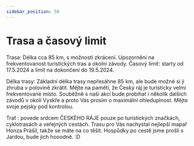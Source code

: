 ```yaml
---
sidebar_position: 50
---
```


# Trasa a časový limit
Trasa: Délka cca 85 km, s možností zkrácení.
Upozornění na frekventovanost turistických tras a okolní závody.
Časový limit: starty od 17.5.2024 a limit na dokončení do 19.5.2024.

Délka trasy: Základní délka trasy nepřesáhne 85 km, ale bude možné si ji zhruba v polovině zkrátit.
Mějte na paměti, že Český ráj je turisticky velmi frekventované místo. Souběžně s naší akcí bude probíhat i několik dalších závodů v okolí Vyskře a proto Vás prosím o maximální ohleduplnost. Mějte svoje pejsky pod kontrolou.

Trať : povede srdcem ČESKÉHO RÁJE pouze po turistických značkách, cyklotrasách a veřejných cestách. Trasu pro Vás nachystal nejlepší mapař Honza Prášil, takže se máte na co těšit. Hospůdky po cestě jsme prošli s Jardou, bude jich hooodně. :D

